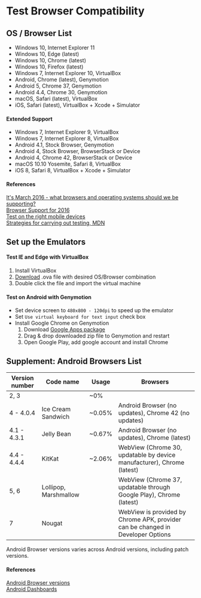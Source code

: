 # Test Browser Compatibility
## OS / Browser List

- Windows 10, Internet Explorer 11
- Windows 10, Edge (latest)
- Windows 10, Chrome (latest)
- Windows 10, Firefox (latest)
- Windows 7, Internet Explorer 10, VirtualBox
- Android, Chrome (latest), Genymotion
- Android 5, Chrome 37, Genymotion
- Android 4.4, Chrome 30, Genymotion
- macOS, Safari (latest), VirtualBox
- iOS, Safari (latest), VirtualBox + Xcode + Simulator

#### Extended Support

- Windows 7, Internet Explorer 9, VirtualBox
- Windows 7, Internet Explorer 8, VirtualBox
- Android 4.1, Stock Browser, Genymotion
- Android 4, Stock Browser, BrowserStack or Device
- Android 4, Chrome 42, BrowserStack or Device
- macOS 10.10 Yosemite, Safari 8, VirtualBox
- iOS 8, Safari 8, VirtualBox + Xcode + Simulator

#### References

[It's March 2016 - what browsers and operating systems should we be supporting?](http://www.wiliam.com.au/wiliam-blog/its-march-2016-what-browsers-and-operating-systems-should-we-be-supporting)  
[Browser Support for 2016](http://blog.todaysmeet.com/browser-support-update-for-2016/)  
[Test on the right mobile devices](https://www.browserstack.com/test-on-the-right-mobile-devices)  
[Strategies for carrying out testing, MDN](https://developer.mozilla.org/en-US/docs/Learn/Tools_and_testing/Cross_browser_testing/Testing_strategies)

## Set up the Emulators
#### Test IE and Edge with VirtualBox

1. Install VirtualBox
2. [Download](https://developer.microsoft.com/en-us/microsoft-edge/tools/vms/) .ova file with desired OS/Browser combination
3. Double click the file and import the virtual machine

#### Test on Android with Genymotion

- Set device screen to `480x800 - 120dpi` to speed up the emulator
- Set `Use virtual keyboard for text input` check box
- Install Google Chrome on Genymotion
    1. Download [Google Apps package](http://opengapps.org/)
    2. Drag & drop downloaded zip file to Genymotion and restart
    3. Open Google Play, add google account and install Chrome

## Supplement: Android Browsers List

| Version number | Code name             | Usage  | Browsers                                                                        |
|----------------|-----------------------|--------|---------------------------------------------------------------------------------|
| 2, 3           |                       | ~0%    |                                                                                 |
| 4 - 4.0.4      | Ice Cream Sandwich    | ~0.05% | Android Browser (no updates), Chrome 42 (no updates)                            |
| 4.1 - 4.3.1    | Jelly Bean            | ~0.67% | Android Browser (no updates), Chrome (latest)                                   |
| 4.4 - 4.4.4    | KitKat                | ~2.06% | WebView (Chrome 30, updatable by device manufacturer), Chrome (latest)          |
| 5, 6           | Lollipop, Marshmallow |        | WebView (Chrome 37, updatable through Google Play), Chrome (latest)             |
| 7              | Nougat                |        | WebView is provided by Chrome APK, provider can be changed in Developer Options |

Android Browser versions varies across Android versions, including patch versions.

#### References

[Android Browser versions](https://decadecity.net/blog/2013/11/21/android-browser-versions)  
[Android Dashboards](https://developer.android.com/about/dashboards/index.html)
